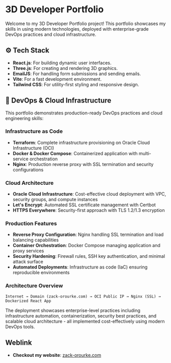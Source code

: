 # 3D Developer Portfolio

Welcome to my 3D Developer Portfolio project! This portfolio showcases my skills in using modern technologies, deployed with enterprise-grade DevOps practices and cloud infrastructure. 

## ⚙️ Tech Stack

- **React.js**: For building dynamic user interfaces.
- **Three.js**: For creating and rendering 3D graphics.
- **EmailJS**: For handling form submissions and sending emails.
- **Vite**: For a fast development environment.
- **Tailwind CSS**: For utility-first styling and responsive design.

## 🚀 DevOps & Cloud Infrastructure

This portfolio demonstrates production-ready DevOps practices and cloud engineering skills:

### Infrastructure as Code
- **Terraform**: Complete infrastructure provisioning on Oracle Cloud Infrastructure (OCI)
- **Docker & Docker Compose**: Containerized application with multi-service orchestration
- **Nginx**: Production reverse proxy with SSL termination and security configurations

### Cloud Architecture
- **Oracle Cloud Infrastructure**: Cost-effective cloud deployment with VPC, security groups, and compute instances
- **Let's Encrypt**: Automated SSL certificate management with Certbot
- **HTTPS Everywhere**: Security-first approach with TLS 1.2/1.3 encryption

### Production Features
- **Reverse Proxy Configuration**: Nginx handling SSL termination and load balancing capabilities
- **Container Orchestration**: Docker Compose managing application and proxy services
- **Security Hardening**: Firewall rules, SSH key authentication, and minimal attack surface
- **Automated Deployments**: Infrastructure as code (IaC) ensuring reproducible environments

### Architecture Overview
```
Internet → Domain (zack-orourke.com) → OCI Public IP → Nginx (SSL) → Dockerized React App
```

The deployment showcases enterprise-level practices including infrastructure automation, containerization, security best practices, and scalable cloud architecture - all implemented cost-effectively using modern DevOps tools.

## Weblink

- **Checkout my website**: [zack-orourke.com](https://zack-orourke.com)